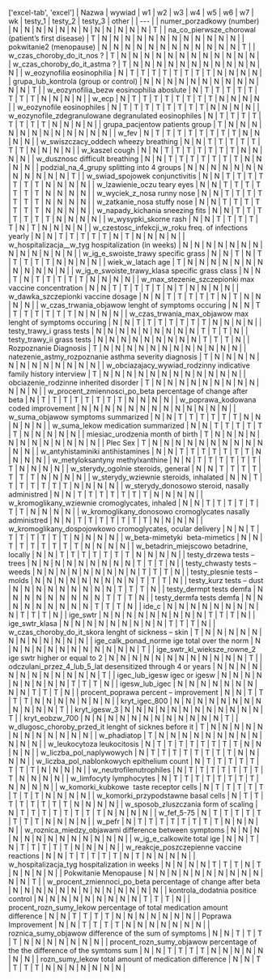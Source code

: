 ['excel-tab', 'excel']
| Nazwa | wywiad | w1 | w2 | w3 | w4 | w5 | w6 | w7 | wk | testy_1 | testy_2 | testy_3 | other |
| --- |
| numer_porzadkowy (number) | N | N | N | N | N | N | N | N | N | N | N | N | T |
| na_co_pierwsze_chorowal (patient’s first disease) | T | N | N | N | N | N | N | N | N | N | N | N | N |
| pokwitanie2 (menopause) | N | N | N | N | N | N | N | N | N | N | N | N | T |
| w_czas_choroby_do_it_nos ? | T | N | N | N | N | N | N | N | N | N | N | N | N |
| w_czas_choroby_do_it_astma ? | T | N | N | N | N | N | N | N | N | N | N | N | N |
| w_eozynofilia eosinophilia | N | T | T | T | T | T | T | T | T | N | N | N | N |
| grupa_lub_kontrola (group or control) | N | N | N | N | N | N | N | N | N | N | N | N | T |
| w_eozynofilia_bezw eosinophilia aboslute | N | T | T | T | T | T | T | T | T | N | N | N | N |
| w_ecp | N | T | T | T | T | T | T | T | T | N | N | N | N |
| w_eozynofile eosinophiles | N | T | T | T | T | T | T | T | T | N | N | N | N |
| w_eozynofile_zdegranulowane degranulated eosinophiles | N | T | T | T | T | T | T | T | T | N | N | N | N |
| grupa_pacjentow patients group | T | N | N | N | N | N | N | N | N | N | N | N | N |
| w_fev | N | T | T | T | T | T | T | T | T | N | N | N | N |
| w_swiszczacy_oddech wheezy breathing | N | N | T | T | T | T | T | T | T | N | N | N | N |
| w_kaszel cough | N | N | T | T | T | T | T | T | T | N | N | N | N |
| w_dusznosc difficult breathing | N | N | T | T | T | T | T | T | T | N | N | N | N |
| podzial_na_4_grupy splitting into 4 groups | N | N | N | N | N | N | N | N | N | N | N | N | T |
| w_swiad_spojowek conjunctivitis | N | N | T | T | T | T | T | T | T | N | N | N | N |
| w_lzawienie_oczu teary eyes | N | N | T | T | T | T | T | T | T | N | N | N | N |
| w_wyciek_z_nosa runny nose | N | N | T | T | T | T | T | T | T | N | N | N | N |
| w_zatkanie_nosa stuffy nose | N | N | T | T | T | T | T | T | T | N | N | N | N |
| w_napady_kichania sneezing fits | N | N | T | T | T | T | T | T | T | N | N | N | N |
| w_wysypki_skorne rash | N | N | T | T | T | T | T | N | T | N | N | N | N |
| w_czestosc_infekcji_w_roku freq. of infections yearly | N | N | T | T | T | T | T | N | T | N | N | N | N |
| w_hospitalizacja__w_tyg hospitalization (in weeks) | N | N | N | N | N | N | N | N | N | N | N | N | N |
| w_ig_e_swoiste_trawy specific grass | N | N | T | N | T | T | T | T | T | N | N | N | N |
| wiek_w_latach age | T | N | N | N | N | N | N | N | N | N | N | N | N |
| w_ig_e_swoiste_trawy_klasa specific grass class | N | N | T | N | T | T | T | T | T | N | N | N | N |
| w_max_stezenie_szczepionki max vaccine concentration | N | N | T | T | T | T | T | N | T | N | N | N | N |
| w_dawka_szczepionki vaccine dosage | N | N | T | T | T | T | T | N | T | N | N | N | N |
| w_czas_trwania_objawow lenght of symptoms occuring | N | N | T | T | T | T | T | T | T | N | N | N | N |
| w_czas_trwania_max_objawow max lenght of symptoms occuring | N | N | T | T | T | T | T | T | T | N | N | N | N |
| testy_trawy_i grass tests | N | N | N | N | N | N | N | N | N | T | T | T | N |
| testy_trawy_ii grass tests | N | N | N | N | N | N | N | N | N | T | T | T | N |
| Rozpoznanie Diagnosis | T | N | N | N | N | N | N | N | N | N | N | N | N |
| natezenie_astmy_rozpoznanie asthma severity diagnosis | T | N | N | N | N | N | N | N | N | N | N | N | N |
| w_obciazajacy_wywiad_rodzinny indicative family history interview | T | N | N | N | N | N | N | N | N | N | N | N | N |
| obciazenie_rodzinne inherited disorder | T | N | N | N | N | N | N | N | N | N | N | N | N |
| w_procent_zmiennosci_po_beta percentage of change after beta | N | T | T | T | T | T | T | T | T | N | N | N | N |
| w_poprawa_kodowana coded improvement | N | N | N | N | N | N | N | N | N | N | N | N | N |
| w_suma_objawow symptoms summarized | N | N | T | T | T | T | T | T | N | N | N | N | N |
| w_suma_lekow medication summarized | N | N | T | T | T | T | T | T | N | N | N | N | N |
| miesiac_urodzenia month of birth | T | N | N | N | N | N | N | N | N | N | N | N | N |
| Plec Sex | T | N | N | N | N | N | N | N | N | N | N | N | N |
| w_antyhistaminiki antihistamines | N | N | T | T | T | T | T | T | T | N | N | N | N |
| w_metyloksantyny methylxanthine | N | N | T | T | T | T | T | T | T | N | N | N | N |
| w_sterydy_ogolnie steroids, general | N | N | T | T | T | T | T | T | T | N | N | N | N |
| w_sterydy_wziewnie steroids, inhalated | N | N | T | T | T | T | T | T | T | N | N | N | N |
| w_sterydy_donosowo steroid, nasally administred | N | N | T | T | T | T | T | T | T | N | N | N | N |
| w_kromoglikany_wziewnie cromoglycates, inhaled | N | N | T | T | T | T | T | T | T | N | N | N | N |
| w_kromoglikany_donosowo cromoglycates nasally administred | N | N | T | T | T | T | T | T | T | N | N | N | N |
| w_kromoglikany_dospojowkowo cromoglycates, ocular delivery | N | N | T | T | T | T | T | T | T | N | N | N | N |
| w_beta-mimetyki  beta-mimetics | N | N | T | T | T | T | T | T | T | N | N | N | N |
| w_betadrin_miejscowo betadrine, locally | N | N | T | T | T | T | T | T | T | N | N | N | N |
| testy_drzewa tests – trees | N | N | N | N | N | N | N | N | N | T | T | T | N |
| testy_chwasty tests – weeds | N | N | N | N | N | N | N | N | N | T | T | T | N |
| testy_plesnie tests – molds | N | N | N | N | N | N | N | N | N | T | T | T | N |
| testy_kurz tests – dust | N | N | N | N | N | N | N | N | N | T | T | T | N |
| testy_dermpt tests demfa | N | N | N | N | N | N | N | N | N | T | T | T | N |
| testy_dermfa tests demfa | N | N | N | N | N | N | N | N | N | T | T | T | N |
| ide_c | N | N | N | N | N | N | N | N | N | T | T | T | N |
| ige_swtr | N | N | N | N | N | N | N | N | N | T | T | T | N |
| ige_swtr_klasa | N | N | N | N | N | N | N | N | N | T | T | T | N |
| w_czas_choroby_do_it_skora lenght of sickness – skin | T | N | N | N | N | N | N | N | N | N | N | N | N |
| ige_calk_ponad_norme ige total over the norm | N | N | N | N | N | N | N | N | N | N | N | N | T |
| ige_swtr_kl_wieksze_rowne_2 ige swtr higher or equal to 2 | N | N | N | N | N | N | N | N | N | N | N | N | T |
| odczulani_przez_4_lub_5_lat desensitized through 4 or  years | N | N | N | N | N | N | N | N | N | N | N | N | T |
| igec_lub_igesw igec or igesw | N | N | N | N | N | N | N | N | N | T | T | T | N |
| igesw_lub_igec | N | N | N | N | N | N | N | N | N | T | T | T | N |
| procent_poprawa percent – improvement | N | N | T | T | T | T | N | N | N | N | N | N | N |
| kryt_igec_800  | N | N | N | N | N | N | N | N | N | N | N | N | T |
| kryt_igesw_3  | N | N | N | N | N | N | N | N | N | N | N | N | T |
| kryt_eobzw_700  | N | N | N | N | N | N | N | N | N | N | N | N | T |
| w_dlugosc_choroby_przed_it lenght of sicknes before it | T | N | N | N | N | N | N | N | N | N | N | N | N |
| w_phadiatop | T | N | N | N | N | N | N | N | N | N | N | N | N |
| w_leukocytoza
leukocitosis | N | T | T | T | T | T | T | T | T | N | N | N | N |
| w_liczba_pol_naplywowych
 | N | T | T | T | T | T | T | T | T | N | N | N | N |
| w_liczba_pol_nablonkowych epithelium count | N | T | T | T | T | T | T | T | T | N | N | N | N |
| w_neutrofilenutrophiles | N | T | T | T | T | T | T | T | T | N | N | N | N |
| w_limfocyty lymphocytes | N | T | T | T | T | T | T | T | T | N | N | N | N |
| w_komorki_kubkowe  taste receptor cells | N | T | T | T | T | T | T | T | T | N | N | N | N |
| w_komorki_przypodstawne basal cells | N | T | T | T | T | T | T | T | T | N | N | N | N |
| w_sposob_zluszczania form of scaling  | N | T | T | T | T | T | T | T | T | N | N | N | N |
| w_fef_5-75 | N | T | T | T | T | T | T | T | T | N | N | N | N |
| w_pefr | N | T | T | T | T | T | T | T | T | N | N | N | N |
| w_roznica_miedzy_objawami difference between symptoms | N | N | N | N | N | N | N | N | N | N | N | N | N |
| w_ig_e_calkowite total ige | N | N | T | N | T | T | T | T | T | N | N | N | N |
| w_reakcje_poszczepienne vaccine reactions | N | N | T | T | T | T | T | N | T | N | N | N | N |
| w_hospitalizacja_tyg hospitalization in weeks | N | N | N | N | T | T | T | N | T | N | N | N | N |
| Pokwitanie Menopause | N | N | N | N | N | N | N | N | N | N | N | N | T |
| w_procent_zmiennoci_po_beta percentage of change after beta | N | N | N | N | N | N | N | N | N | N | N | N | N |
| kontrola_dodatnia positice control | N | N | N | N | N | N | N | N | N | T | T | T | N |
| procent_rozn_sumy_lekow percentage of total medication amount difference | N | N | T | T | T | T | N | N | N | N | N | N | N |
| Poprawa Improvement | N | N | T | T | T | T | N | N | N | N | N | N | N |
| roznica_sumy_objawow difference of the sum of symptoms | N | N | T | T | T | T | N | N | N | N | N | N | N |
| procent_rozn_sumy_objawow percentage of the the difference of the symtoms sum | N | N | T | T | T | T | N | N | N | N | N | N | N |
| rozn_sumy_lekow total amount of medication difference  | N | N | T | T | T | T | N | N | N | N | N | N | N |
